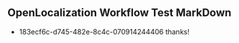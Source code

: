 ## OpenLocalization Workflow Test MarkDown
* 183ecf6c-d745-482e-8c4c-070914244406 thanks!

<!--HONumber=Jul16_HO3-->


